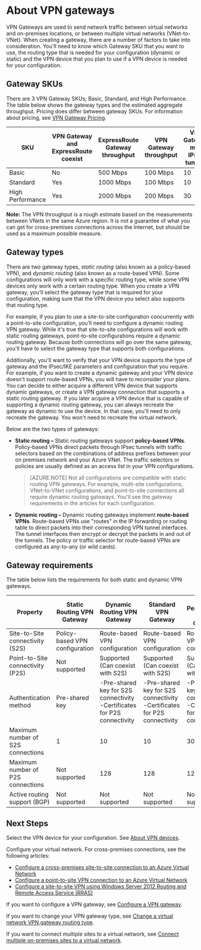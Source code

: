 <properties 
   pageTitle="About VPN Gateways for Virtual Network | Microsoft Azure"
   description="Learn about Basic, Standard, and High Performance VPN Gateway SKUs, VPN Gateway and ExpressRoute coexist, Static and Dynamic gateway routing types, and gateway requirements for virtual network connectivity."
   services="vpn-gateway"
   documentationCenter="na"
   authors="cherylmc"
   manager="adinah"
   editor="tysonn" />
<tags 
   ms.service="vpn-gateway"
   ms.devlang="na"
   ms.topic="article"
   ms.tgt_pltfrm="na"
   ms.workload="infrastructure-services"
   ms.date="10/12/2015"
   ms.author="cherylmc" />

# About VPN gateways

VPN Gateways are used to send network traffic between virtual networks and on-premises locations, or between multiple virtual networks (VNet-to-VNet). When creating a gateway, there are a number of factors to take into consideration. You'll need to know which Gateway SKU that you want to use, the routing type that is needed for your configuration (dynamic or static) and the VPN device that you plan to use if a VPN device is needed for your configuration. 

## Gateway SKUs
There are 3 VPN Gateway SKUs; Basic, Standard, and High Performance. The table below shows the gateway types and the estimated aggregate throughput. 
Pricing does differ between gateway SKUs. For information about pricing, see [VPN Gateway Pricing](http://azure.microsoft.com/pricing/details/vpn-gateway/).

| SKU         | VPN Gateway and ExpressRoute coexist | ExpressRoute Gateway throughput | VPN Gateway throughput | VPN Gateway max IPsec tunnels |
|-------------|-----------------------------------|---------------------------------|------------------------|-------------------------------|
| Basic       | No                                | 500 Mbps                        | 100 Mbps               | 10                            |
| Standard    | Yes                               | 1000 Mbps                       | 100 Mbps               | 10                            |
| High Performance | Yes                               | 2000 Mbps                       | 200 Mbps               | 30                            |

**Note:** The VPN throughput is a rough estimate based on the measurements between VNets in the same Azure region. It is not a guarantee of what you can get for cross-premises connections across the Internet, but should be used as a maximum possible measure.

## Gateway types

There are two gateway types, *static routing* (also known as a policy-based VPN), and *dynamic routing* (also known as a route-based VPN). Some configurations will only work with a specific routing type, while some VPN devices only work with a certain routing type. When you create a VPN gateway, you'll select the gateway type that is required for your configuration, making sure that the VPN device you select also supports that routing type. 

For example, if you plan to use a site-to-site configuration concurrently with a point-to-site configuration, you’ll need to configure a dynamic routing VPN gateway. While it's true that site-to-site configurations will work with static routing gateways, point-to-site configurations require a dynamic routing gateway. Because both connections will go over the same gateway, you'll have to select the gateway type that supports both configurations.

Additionally, you'll want to verify that your VPN device supports the type of gateway and the IPsec/IKE parameters and configuration that you require. For example, if you want to create a dynamic gateway and your VPN device doesn't support route-based VPNs, you will have to reconsider your plans. You can decide to either acquire a different VPN device that supports dynamic gateways, or create a VPN gateway connection that supports a static routing gateway. If you later acquire a VPN device that is capable of supporting a dynamic routing gateway, you can always recreate the gateway as dynamic to use the device. In that case, you'll need to only recreate the gateway. You won't need to recreate the virtual network.

Below are the two types of gateways:

- **Static routing –** Static routing gateways support **policy-based VPNs**. Policy-based VPNs direct packets through IPsec tunnels with traffic selectors based on the combinations of address prefixes between your on premises network and your Azure VNet. The traffic selectors or policies are usually defined as an access list in your VPN configurations.

	>[AZURE.NOTE] Not all configurations are compatible with static routing VPN gateways. For example, multi-site configurations, VNet-to-VNet configurations, and point-to-site connections all require dynamic routing gateways. You'll see the gateway requirements in the articles for each configuration. 

- **Dynamic routing –** Dynamic routing gateways implement **route-based VPNs**. Route-based VPNs use "routes" in the IP forwarding or routing table to direct packets into their corresponding VPN tunnel interfaces. The tunnel interfaces then encrypt or decrypt the packets in and out of the tunnels. The policy or traffic selector for route-based VPNs are configured as any-to-any (or wild cards).

## Gateway requirements

The table below lists the requirements for both static and dynamic VPN gateways.


| **Property**                            | **Static Routing VPN Gateway** | **Dynamic Routing VPN Gateway**                                       | **Standard VPN Gateway**          | **High Performance VPN Gateway** |
|-----------------------------------------|--------------------------------|-----------------------------------------------------------------------|-----------------------------------|----------------------------------|
|    Site-to-Site connectivity   (S2S)    | Policy-based VPN configuration | Route-based VPN configuration                                         | Route-based VPN configuration     | Route-based VPN configuration    |
| Point-to-Site connectivity (P2S)        | Not supported                  | Supported (Can coexist with S2S)                                      | Supported (Can coexist with S2S)  | Supported (Can coexist with S2S) |
| Authentication method                   |    Pre-shared key              | -Pre-shared key for S2S connectivity -Certificates for P2S connectivity | -Pre-shared key for S2S connectivity -Certificates for P2S connectivity | -Pre-shared key for S2S connectivity -Certificates for P2S connectivity |
| Maximum number of S2S connections       | 1                              | 10                                                                    | 10                                | 30                               |
| Maximum number of P2S connections       | Not supported                  | 128                                                                   | 128                               | 128                              |
| Active routing support (BGP)            | Not supported                  | Not supported                                                         | Not supported                     | Not supported                    |


## Next Steps

Select the VPN device for your configuration. See [About VPN devices](http://go.microsoft.com/fwlink/p/?LinkID=615934).

Configure your virtual network. For cross-premises connections, see the following articles: 

- [Configure a cross-premises site-to-site connection to an Azure Virtual Network](vpn-gateway-site-to-site-create.md)
- [Configure a point-to-site VPN connection to an Azure Virtual Network](vpn-gateway-point-to-site-create.md)
- [Configure a site-to-site VPN using Windows Server 2012 Routing and Remote Access Service (RRAS)](https://msdn.microsoft.com/library/dn636917.aspx)

If you want to configure a VPN gateway, see [Configure a VPN gateway](vpn-gateway-configure-vpn-gateway-mp.md).

If you want to change your VPN gateway type, see [Change a virtual network VPN gateway routing type](vpn-gateway-configure-vpn-gateway-mp.md).

If you want to connect multiple sites to a virtual network, see [Connect multiple on-premises sites to a virtual network](http://go.microsoft.com/fwlink/p/?LinkID=615106).

 
